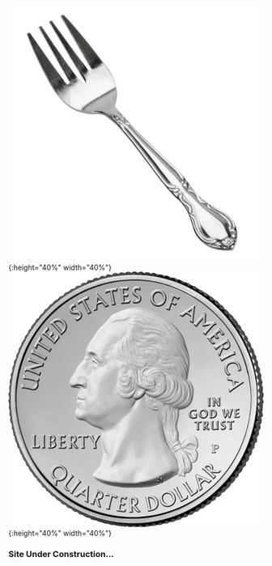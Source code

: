 ![test image size](/images/fork1.jpg){:height="40%" width="40%"}
![test image size](/images/quarter1.jpg){:height="40%" width="40%"}
### Site Under Construction...
